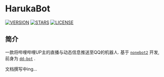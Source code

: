 # HarukaBot

[![VERSION](https://img.shields.io/github/v/release/SK-415/HarukaBot)](https://github.com/SK-415/HarukaBot/releases)
[![STARS](https://img.shields.io/github/stars/SK-415/HarukaBot)](https://github.com/SK-415/HarukaBot/stargazers)
[![LICENSE](https://img.shields.io/github/license/SK-415/HarukaBot)](https://github.com/SK-415/HarukaBot/blob/master/LICENSE)

## 简介

一款将哔哩哔哩UP主的直播与动态信息推送至QQ的机器人. 基于 [`nonebot2`](https://github.com/nonebot/nonebot2) 开发, 前身为 [`dd-bot`](https://github.com/SK-415/dd-bot) .

文档撰写中ing...